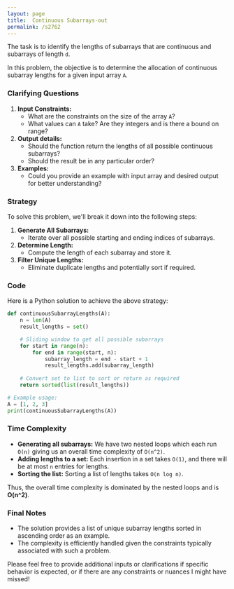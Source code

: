 ```yaml
---
layout: page
title:  Continuous Subarrays-out
permalink: /s2762
---
```


The task is to identify the lengths of subarrays that are continuous and subarrays of length `d`. 

In this problem, the objective is to determine the allocation of continuous subarray lengths for a given input array `A`.

### Clarifying Questions

1. **Input Constraints:**
    - What are the constraints on the size of the array `A`?
    - What values can `A` take? Are they integers and is there a bound on range?
2. **Output details:**
    - Should the function return the lengths of all possible continuous subarrays?
    - Should the result be in any particular order?
3. **Examples:**
    - Could you provide an example with input array and desired output for better understanding?

### Strategy

To solve this problem, we'll break it down into the following steps:
1. **Generate All Subarrays:**
    - Iterate over all possible starting and ending indices of subarrays.
2. **Determine Length:**
    - Compute the length of each subarray and store it.
3. **Filter Unique Lengths:**
    - Eliminate duplicate lengths and potentially sort if required.

### Code

Here is a Python solution to achieve the above strategy:

```python
def continuousSubarrayLengths(A):
    n = len(A)
    result_lengths = set()

    # Sliding window to get all possible subarrays
    for start in range(n):
        for end in range(start, n):
            subarray_length = end - start + 1
            result_lengths.add(subarray_length)
    
    # Convert set to list to sort or return as required
    return sorted(list(result_lengths))

# Example usage:
A = [1, 2, 3]
print(continuousSubarrayLengths(A))
```

### Time Complexity

- **Generating all subarrays:** We have two nested loops which each run `O(n)` giving us an overall time complexity of `O(n^2)`.
- **Adding lengths to a set:** Each insertion in a set takes `O(1)`, and there will be at most `n` entries for lengths.
- **Sorting the list:** Sorting a list of lengths takes `O(n log n)`.

Thus, the overall time complexity is dominated by the nested loops and is **O(n^2)**.

### Final Notes

- The solution provides a list of unique subarray lengths sorted in ascending order as an example.
- The complexity is efficiently handled given the constraints typically associated with such a problem. 

Please feel free to provide additional inputs or clarifications if specific behavior is expected, or if there are any constraints or nuances I might have missed!